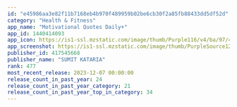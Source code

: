 ```yaml
---
id: "e45986aa3e82f11b7168eb4b970f489959b02be6cb30f2a85fb88433dd5df52d"
category: "Health & Fitness"
app_name: "Motivational Quotes Daily+"
app_id: 1440414093
app_icon: https://is1-ssl.mzstatic.com/image/thumb/Purple116/v4/ba/97/4c/ba974c4a-95d5-da74-012e-d79de60a9b55/AppIcon-0-0-1x_U007emarketing-0-7-0-85-220.png/1024x1024bb.png
app_screenshot: https://is1-ssl.mzstatic.com/image/thumb/PurpleSource126/v4/47/14/6f/47146fec-32a6-0a56-e6db-39c4af1d6a9d/36e3e32f-e5b8-405b-b765-d4272f131e29_Apple_iPhone_11_Pro_Max_Screenshot_6.png/1242x2688bb.png
publisher_id: 417545668
publisher_name: "SUMIT KATARIA"
rank: 477
most_recent_release: 2023-12-07 00:00:00
release_count_in_past_year: 24
release_count_in_past_year_category: 21
release_count_in_past_year_top_in_category: 34
---
```

